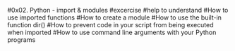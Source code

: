 #0x02. Python - import & modules
#excercise
#help to understand
#How to use imported functions
#How to create a module
#How to use the built-in function dir()
#How to prevent code in your script from being executed when imported
#How to use command line arguments with your Python programs

